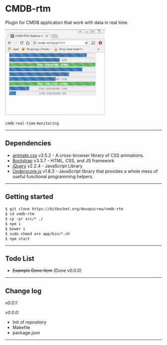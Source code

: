 # CMDB-rtm #

Plugin for CMDB application that work with data in real time.

![Real Time Jobs Progress View](assets/img/cmdb-rtm-progress.gif)

`cmdb` `real-time` `monitoring`

---

## Dependencies ##
- [animate.css](http://daneden.github.io/animate.css/) v3.5.2 - A cross-browser library of CSS animations.
- [Bootstrap](http://getbootstrap.com) v3.3.7 - HTML, CSS, and JS framework
- [jQuery](http://jquery.com/) v2.2.4 - JavaScript Library
- [Underscore.js](http://underscorejs.org) v1.8.3 - JavaScript library that provides a whole mess of useful functional programming helpers.

---

## Getting started ##

```
$ git clone https://bitbucket.org/devopscrew/cmdb-rtm
$ cd cmdb-rtm
$ cp -pr src/* ./
$ npm i
$ bower i
$ sudo chmod a+x app/bin/*.sh
$ npm start
```

---

## Todo List ##

 - ~~Example Done Item~~ (Done v0.0.0)

---

## Change log ##

*v0.0.1:*


*v0.0.0:*

 * Init of repository
 * Makefile
 * package.json

---

